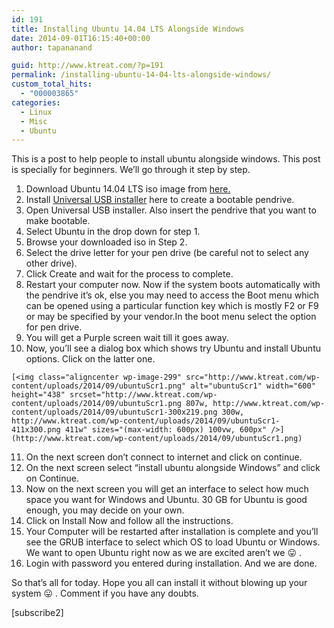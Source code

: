 ```yaml
---
id: 191
title: Installing Ubuntu 14.04 LTS Alongside Windows
date: 2014-09-01T16:15:40+00:00
author: tapananand

guid: http://www.ktreat.com/?p=191
permalink: /installing-ubuntu-14-04-lts-alongside-windows/
custom_total_hits:
  - "000003865"
categories:
  - Linux
  - Misc
  - Ubuntu
---
```

This is a post to help people to install ubuntu alongside windows. This post is specially for beginners. We&#8217;ll go through it step by step.

  1. Download Ubuntu 14.04 LTS iso image from <a title="Download Ubuntu" href="http://www.ubuntu.com/download/desktop" target="_blank">here.</a>
  2. Install <a title="UUI" href="http://www.pendrivelinux.com/downloads/Universal-USB-Installer/Universal-USB-Installer-1.9.5.5.exe" target="_blank">Universal USB installer</a> here to create a bootable pendrive.
  3. Open Universal USB installer. Also insert the pendrive that you want to make bootable.
  4. Select Ubuntu in the drop down for step 1.
  5. Browse your downloaded iso in Step 2.
  6. Select the drive letter for your pen drive (be careful not to select any other drive).
  7. Click Create and wait for the process to complete.
  8. Restart your computer now. Now if the system boots automatically with the pendrive it&#8217;s ok, else you may need to access the Boot menu which can be opened using a particular function key which is mostly F2 or F9 or may be specified by your vendor.In the boot menu select the option for pen drive.
  9. You will get a Purple screen wait till it goes away.
 10. Now, you&#8217;ll see a dialog box which shows try Ubuntu and install Ubuntu options. Click on the latter one.
  
    [<img class="aligncenter wp-image-299" src="http://www.ktreat.com/wp-content/uploads/2014/09/ubuntuScr1.png" alt="ubuntuScr1" width="600" height="438" srcset="http://www.ktreat.com/wp-content/uploads/2014/09/ubuntuScr1.png 807w, http://www.ktreat.com/wp-content/uploads/2014/09/ubuntuScr1-300x219.png 300w, http://www.ktreat.com/wp-content/uploads/2014/09/ubuntuScr1-411x300.png 411w" sizes="(max-width: 600px) 100vw, 600px" />](http://www.ktreat.com/wp-content/uploads/2014/09/ubuntuScr1.png)
 11. On the next screen don&#8217;t connect to internet and click on continue.
 12. On the next screen select &#8220;install ubuntu alongside Windows&#8221; and click on Continue.
 13. Now on the next screen you will get an interface to select how much space you want for Windows and Ubuntu. 30 GB for Ubuntu is good enough, you may decide on your own.
 14. Click on Install Now and follow all the instructions.
 15. Your Computer will be restarted after installation is complete and you&#8217;ll see the GRUB interface to select which OS to load Ubuntu or Windows. We want to open Ubuntu right now as we are excited aren&#8217;t we 😛 .
 16. Login with password you entered during installation. And we are done.

So that&#8217;s all for today. Hope you all can install it without blowing up your system 😛 . Comment if you have any doubts.

[subscribe2]